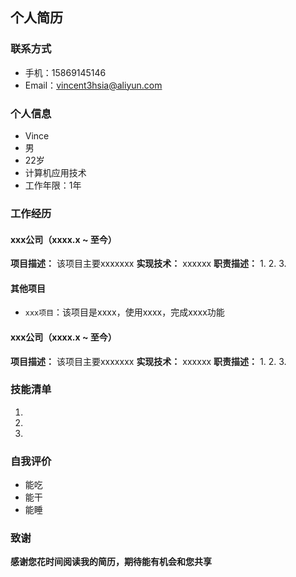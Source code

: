 
## 个人简历
### 联系方式
- 手机：15869145146
- Email：vincent3hsia@aliyun.com

### 个人信息
<!-- - 夏思远 -->
- Vince
- 男
- 22岁
- 计算机应用技术
- 工作年限：1年

### 工作经历
#### xxx公司（xxxx.x ~ 至今）
**项目描述：**
该项目主要xxxxxxx
**实现技术：**
xxxxxx
**职责描述：**
1.
2.
3.


#### 其他项目
- `xxx项目`：该项目是xxxx，使用xxxx，完成xxxx功能

#### xxx公司（xxxx.x ~ 至今）
**项目描述：**
该项目主要xxxxxxx
**实现技术：**
xxxxxx
**职责描述：**
1.
2.
3.


### 技能清单
1.
2.
3.
### 自我评价
- 能吃
- 能干
- 能睡


### 致谢
**感谢您花时间阅读我的简历，期待能有机会和您共享**
